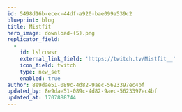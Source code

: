```yaml
---
id: 5498d16b-ecec-44df-a920-bae099a539c2
blueprint: blog
title: Mistfit
hero_image: download-(5).png
replicator_field:
  -
    id: lslcuwsr
    external_link_field: 'https://twitch.tv/Mistfit__'
    icon_field: twitch
    type: new_set
    enabled: true
author: 8e9dae51-089c-4d82-9aec-5623397ec4bf
updated_by: 8e9dae51-089c-4d82-9aec-5623397ec4bf
updated_at: 1707888744
---
```

